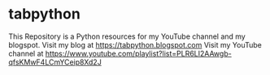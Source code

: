 # tabpython
This Repository is a Python resources for my YouTube channel and my blogspot.
Visit my blog at https://tabpython.blogspot.com
Visit my YouTube channel at https://www.youtube.com/playlist?list=PLR6LI2AAwgb-qfsKMwF4LCmYCeip8Xd2J
